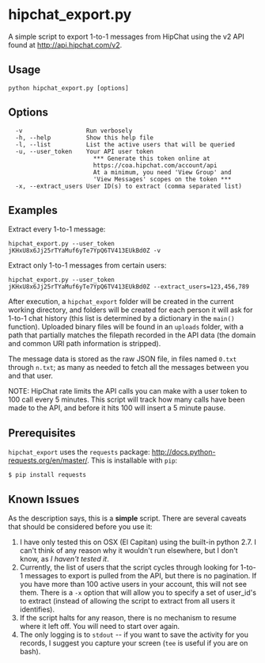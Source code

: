 hipchat_export.py
=================

A simple script to export 1-to-1 messages from HipChat using the v2 API
found at http://api.hipchat.com/v2.

Usage 
------

```python hipchat_export.py [options]```

Options
------
```
  -v                  Run verbosely
  -h, --help          Show this help file
  -l, --list          List the active users that will be queried
  -u, --user_token    Your API user token
                        *** Generate this token online at
                        https://coa.hipchat.com/account/api 
                        At a minimum, you need 'View Group' and
                        'View Messages' scopes on the token ***
  -x, --extract_users User ID(s) to extract (comma separated list)
```

Examples
------
Extract every 1-to-1 message:

```hipchat_export.py --user_token jKHxU8x6Jj25rTYaMuf6yTe7YpQ6TV413EUkBd0Z -v```

Extract only 1-to-1 messages from certain users: 

```hipchat_export.py --user_token jKHxU8x6Jj25rTYaMuf6yTe7YpQ6TV413EUkBd0Z --extract_users=123,456,789```


After execution, a `hipchat_export` folder will be created in the current
working directory, and folders will be created for each person it will ask
for 1-to-1 chat history (this list is determined by a dictionary in the `main()`
function). Uploaded binary files will be found in an `uploads` folder, with a
path that partially matches the filepath recorded in the API data (the domain
and common URI path information is stripped).

The message data is stored as the raw JSON file, in files named `0.txt` through
`n.txt`; as many as needed to fetch all the messages between you and that user.

NOTE: HipChat rate limits the API calls you can make with a user token to 100
call every 5 minutes. This script will track how many calls have been made to
the API, and before it hits 100 will insert a 5 minute pause.


Prerequisites 
--------

`hipchat_export` uses the `requests` package: http://docs.python-requests.org/en/master/.  This is installable with `pip`:
```
$ pip install requests
```

Known Issues
--------

As the description says, this is a **simple** script. There are several caveats that
should be considered before you use it:

1. I have only tested this on OSX (El Capitan) using the built-in python 2.7. I can't think of any reason why it wouldn't run elsewhere, but I don't know, as _I haven't tested it_. 
2. Currently, the list of users that the script cycles through looking for 1-to-1 messages to export is pulled from the API, but there is no pagination. If you have more than 100 active users in your account, this will not see them. There is a ```-x``` option that will allow you to specify a set of user_id's to extract (instead of allowing the script to extract from all users it identifies).
3. If the script halts for any reason, there is no mechanism to resume where it left off. You will need to start over again.
4. The only logging is to `stdout` -- if you want to save the activity for you records, I suggest you capture your screen (`tee` is useful if you are on bash).
